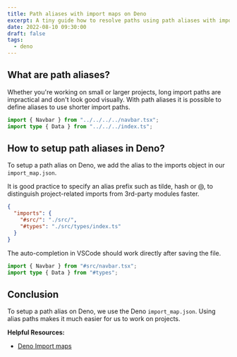 ```yaml
---
title: Path aliases with import maps on Deno
excerpt: A tiny guide how to resolve paths using path aliases with import maps on Deno.
date: 2022-08-10 09:30:00
draft: false
tags:
  - deno
---
```


## What are path aliases?

Whether you're working on small or larger projects, long import paths are
impractical and don't look good visually. With path aliases it is possible to
define aliases to use shorter import paths.

```ts:example-before.ts
import { Navbar } from "../../../../navbar.tsx";
import type { Data } from "../../../index.ts";
```

## How to setup path aliases in Deno?

To setup a path alias on Deno, we add the alias to the imports object in our
`import_map.json`.

It is good practice to specify an alias prefix such as tilde, hash or @, to
distinguish project-related imports from 3rd-party modules faster.

```json:import_map.json
{
  "imports": {
    "#src/": "./src/",
    "#types": "./src/types/index.ts"
  }
}
```

The auto-completion in VSCode should work directly after saving the file.

```ts:example-after.ts
import { Navbar } from "#src/navbar.tsx";
import type { Data } from "#types";
```

## Conclusion

To setup a path alias on Deno, we use the Deno `import_map.json`. Using alias
paths makes it much easier for us to work on projects.

**Helpful Resources:**

- [Deno Import maps](https://deno.land/manual@v1.18.2/linking_to_external_code/import_maps)
